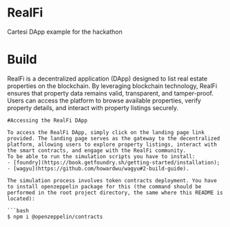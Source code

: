 # RealFi
Cartesi DApp example for the hackathon

# Build

RealFi is a decentralized application (DApp) designed to list real estate properties on the blockchain. By leveraging blockchain technology, RealFi ensures that property data remains valid, transparent, and tamper-proof. Users can access the platform to browse available properties, verify property details, and interact with property listings securely.
```
#Accessing the RealFi DApp

To access the RealFi DApp, simply click on the landing page link provided. The landing page serves as the gateway to the decentralized platform, allowing users to explore property listings, interact with the smart contracts, and engage with the RealFi community.
To be able to run the simulation scripts you have to install:
- [foundry](https://book.getfoundry.sh/getting-started/installation);
- [wagyu](https://github.com/howardwu/wagyu#2-build-guide).

The simulation process involves token contracts deployment. You have to install openzeppelin package for this (the command should be performed in the root project directory, the same where this README is located):

```bash
$ npm i @openzeppelin/contracts
```
